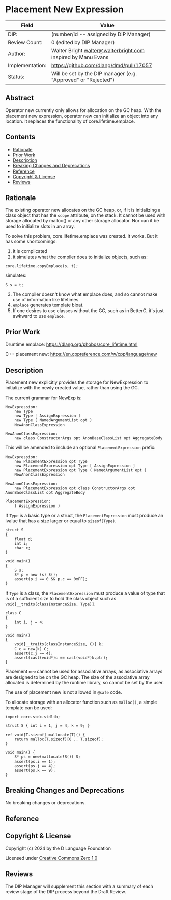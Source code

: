 # Placement New Expression

| Field           | Value                                                           |
|-----------------|-----------------------------------------------------------------|
| DIP:            | (number/id -- assigned by DIP Manager)                          |
| Review Count:   | 0 (edited by DIP Manager)                                       |
| Author:         | Walter Bright walter@walterbright.com inspired by Manu Evans    |
| Implementation: | https://github.com/dlang/dmd/pull/17057                         |
| Status:         | Will be set by the DIP manager (e.g. "Approved" or "Rejected")  |

## Abstract

Operator new currently only allows for allocation on the GC heap. With
the placement new expression, operator new can initialize an object into
any location. It replaces the functionality of core.lifetime.emplace.

## Contents
* [Rationale](#rationale)
* [Prior Work](#prior-work)
* [Description](#description)
* [Breaking Changes and Deprecations](#breaking-changes-and-deprecations)
* [Reference](#reference)
* [Copyright & License](#copyright--license)
* [Reviews](#reviews)

## Rationale

The existing operator new allocates on the GC heap, or, if it is initializing
a class object that has the `scope` attribute, on the stack. It cannot be used
with storage allocated by malloc() or any other storage allocator. Nor can it
be used to initialize slots in an array.

To solve this problem, core.lifetime.emplace was created. It works. But it has
some shortcomings:

1. it is complicated
2. it simulates what the compiler does to initialize objects, such as:

```
core.lifetime.copyEmplace(s, t);
```
simulates:
```
S s = t;
```
3. The compiler doesn't know what emplace does, and so cannot make use of
information like lifetimes.
4. `emplace` generates template bloat.
5. If one desires to use classes without the GC, such as in BetterC, it's just
awkward to use `emplace`.



## Prior Work

Druntime emplace:
https://dlang.org/phobos/core_lifetime.html

C++ placement new:
https://en.cppreference.com/w/cpp/language/new


## Description

Placement new explicitly provides the storage for NewExpression to initialize with the newly created
value, rather than using the GC.

The current grammar for NewExp is:

```
NewExpression:
    new Type
    new Type [ AssignExpression ]
    new Type ( NamedArgumentList opt )
    NewAnonClassExpression

NewAnonClassExpression:
    new class ConstructorArgs opt AnonBaseClassList opt AggregateBody
```
This will be amended to include an optional `PlacementExpression` prefix:
```
NewExpression:
    new PlacementExpression opt Type
    new PlacementExpression opt Type [ AssignExpression ]
    new PlacementExpression opt Type ( NamedArgumentList opt )
    NewAnonClassExpression

NewAnonClassExpression:
    new PlacementExpression opt class ConstructorArgs opt AnonBaseClassList opt AggregateBody

PlacementExpression:
    ( AssignExpression )
```

If `Type` is a basic type or a struct, the `PlacementExpression` must produce an lvalue that has a size larger or
equal to `sizeof(Type)`.

```
struct S
{
    float d;
    int i;
    char c;
}

void main()
{
    S s;
    S* p = new (s) S();
    assert(p.i == 0 && p.c == 0xFF);
}
```

If `Type` is a class, the `PlacementExpression` must produce a value of type that is of a sufficient
size to hold the class object such as `void[__traits(classInstanceSize, Type)]`.

```
class C
{
    int i, j = 4;
}

void main()
{
    void[__traits(classInstanceSize, C)] k;
    C c = new(k) C;
    assert(c.j == 4);
    assert(cast(void*)c == cast(void*)k.ptr);
}
```

Placement `new` cannot be used for associative arrays, as associative arrays are designed to be
on the GC heap. The size of the associative array allocated is determined by the runtime library,
so cannot be set by the user.

The use of placement new is not allowed in `@safe` code.

To allocate storage with an allocator function such as `malloc()`, a simple template can
be used:

```
import core.stdc.stdlib;

struct S { int i = 1, j = 4, k = 9; }

ref void[T.sizeof] mallocate(T)() {
    return malloc(T.sizeof)[0 .. T.sizeof];
}

void main() {
    S* ps = new(mallocate!S()) S;
    assert(ps.i == 1);
    assert(ps.j == 4);
    assert(ps.k == 9);
}
```

## Breaking Changes and Deprecations

No breaking changes or deprecations.

## Reference

## Copyright & License

Copyright (c) 2024 by the D Language Foundation

Licensed under [Creative Commons Zero 1.0](https://creativecommons.org/publicdomain/zero/1.0/legalcode.txt)

## Reviews
The DIP Manager will supplement this section with a summary of each review stage
of the DIP process beyond the Draft Review.
